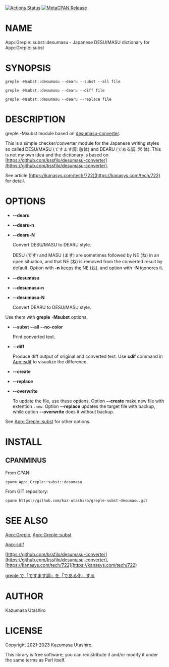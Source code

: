 [![Actions Status](https://github.com/kaz-utashiro/greple-subst-desumasu/workflows/test/badge.svg)](https://github.com/kaz-utashiro/greple-subst-desumasu/actions) [![MetaCPAN Release](https://badge.fury.io/pl/App-Greple-subst-desumasu.svg)](https://metacpan.org/release/App-Greple-subst-desumasu)
# NAME

App::Greple::subst::desumasu - Japanese DESU/MASU dictionary for App::Greple::subst

# SYNOPSIS

    greple -Msubst::desumasu --dearu --subst --all file

    greple -Msubst::desumasu --dearu --diff file

    greple -Msubst::desumasu --dearu --replace file

# DESCRIPTION

greple -Msubst module based on
[desumasu-converter](https://github.com/kssfilo/desumasu-converter).

This is a simple checker/converter module for the Japanese writing
styles so called DESU/MASU (ですます調: 敬体) and DEARU (である調: 常
体).  This is not my own idea and the dictionary is based on
[https://github.com/kssfilo/desumasu-converter](https://github.com/kssfilo/desumasu-converter).

See article [https://kanasys.com/tech/722](https://kanasys.com/tech/722) for detail.

# OPTIONS

- **--dearu**
- **--dearu-n**
- **--dearu-N**

    Convert DESU/MASU to DEARU style.

    DESU (です) and MASU (ます) are sometimes followed by NE (ね) in an
    open situation, and that NE (ね) is removed from the converted result
    by default.  Option with **-n** keeps the NE (ね), and option with
    **-N** igonores it.

- **--desumasu**
- **--desumasu-n**
- **--desumasu-N**

    Convert DEARU to DESU/MASU style.

Use them with **greple** **-Msubst** options.

- **--subst --all --no-color**

    Print converted text.

- **--diff**

    Produce diff output of original and converted text.  Use **cdif**
    command in [App::sdif](https://metacpan.org/pod/App%3A%3Asdif) to visualize the difference.

- **--create**
- **--replace**
- **--overwrite**

    To update the file, use these options.  Option **--create** make new
    file with extention `.new`.  Option **--replace** updates the target
    file with backup, while option **--overwrite** does it without backup.

See [App::Greple::subst](https://metacpan.org/pod/App%3A%3AGreple%3A%3Asubst) for other options.

# INSTALL

## CPANMINUS

From CPAN:

    cpanm App::Greple::subst::desumasu

From GIT repository:

    cpanm https://github.com/kaz-utashiro/greple-subst-desumasu.git

# SEE ALSO

[App::Greple](https://metacpan.org/pod/App%3A%3AGreple), [App::Greple::subst](https://metacpan.org/pod/App%3A%3AGreple%3A%3Asubst)

[App::sdif](https://metacpan.org/pod/App%3A%3Asdif)

[https://github.com/kssfilo/desumasu-converter](https://github.com/kssfilo/desumasu-converter),
[https://kanasys.com/tech/722](https://kanasys.com/tech/722)

[greple で「ですます調」を「である化」する](https://qiita.com/kaz-utashiro/items/8f4878300043ce7b73e7)

# AUTHOR

Kazumasa Utashiro

# LICENSE

Copyright 2021-2023 Kazumasa Utashiro.

This library is free software; you can redistribute it and/or modify
it under the same terms as Perl itself.
